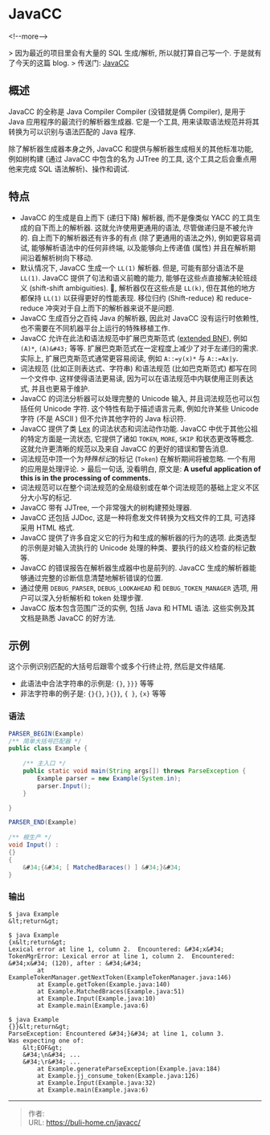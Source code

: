 # JavaCC


&lt;!--more--&gt;



&gt; 因为最近的项目里会有大量的 SQL 生成/解析, 所以就打算自己写一个. 于是就有了今天的这篇 blog. 
&gt; 传送门: [JavaCC](https://javacc.github.io/javacc/)

## 概述
JavaCC 的全称是 Java Compiler Compiler (没错就是俩 Compiler), 是用于 Java 应用程序的最流行的解析器生成器. 它是一个工具, 用来读取语法规范并将其转换为可以识别与语法匹配的 Java 程序. 

除了解析器生成器本身之外, JavaCC 和提供与解析器生成相关的其他标准功能, 例如树构建 (通过 JavaCC 中包含的名为 JJTree 的工具, 这个工具之后会重点用他来完成 SQL 语法解析)、操作和调试. 

## 特点
* JavaCC 的生成是自上而下 (递归下降) 解析器, 而不是像类似 YACC 的工具生成的自下而上的解析器. 这就允许使用更通用的语法, 尽管做递归是不被允许的. 自上而下的解析器还有许多的有点 (除了更通用的语法之外), 例如更容易调试, 能够解析语法中的任何非终端, 以及能够向上传递值 (属性) 并且在解析期间沿着解析树向下移动. 
* 默认情况下, JavaCC 生成一个 `LL(1)` 解析器. 但是, 可能有部分语法不是 `LL(1)`. JavaCC 提供了句法和语义前瞻的能力, 能够在这些点直接解决轮班歧义 (shift-shift ambiguities). 🌰, 解析器仅在这些点是 `LL(k)`, 但在其他的地方都保持 `LL(1)` 以获得更好的性能表现. 移位归约 (Shift-reduce) 和 reduce-reduce 冲突对于自上而下的解析器来说不是问题. 
* JavaCC 生成百分之百纯 Java 的解析器, 因此对 JavaCC 没有运行时依赖性, 也不需要在不同机器平台上运行的特殊移植工作. 
* JavaCC 允许在此法和语法规范中扩展巴克斯范式 ([extended BNF](https://en.wikipedia.org/wiki/Extended_Backus%E2%80%93Naur_form)), 例如 `(A)*`, `(A)&#43;` 等等. 扩展巴克斯范式在一定程度上减少了对于左递归的需求. 实际上, 扩展巴克斯范式通常更容易阅读, 例如 `A::=y(x)*` 与 `A::=Ax|y`. 
* 词法规范 (比如正则表达式、字符串) 和语法规范 (比如巴克斯范式) 都写在同一个文件中. 这样使得语法更易读, 因为可以在语法规范中内联使用正则表达式, 并且也更易于维护. 
* JavaCC 的词法分析器可以处理完整的 Unicode 输入, 并且词法规范也可以包括任何 Unicode 字符. 这个特性有助于描述语言元素, 例如允许某些 Unicode 字符 (不是 ASCII ) 但不允许其他字符的 Java 标识符. 
* JavaCC 提供了类 [Lex](https://en.wikipedia.org/wiki/Lex_(software)) 的词法状态和词法动作功能. JavaCC 中优于其他公祖的特定方面是一流状态, 它提供了诸如 `TOKEN`, `MORE`, `SKIP` 和状态更改等概念. 这就允许更清晰的规范以及来自 JavaCC 的更好的错误和警告消息. 
* 词法规范中顶一个为*特殊标记*的标记 (`Token`) 在解析期间将被忽略. 一个有用的应用是处理评论. 
	&gt; 最后一句话, 没看明白, 原文是: **A useful application of this is in the processing of comments.** 
* 词法规范可以在整个词法规范的全局级别或在单个词法规范的基础上定义不区分大小写的标记. 
* JavaCC 带有 JJTree, 一个非常强大的树构建预处理器. 
* JavaCC 还包括 JJDoc, 这是一种将愈发文件转换为文档文件的工具, 可选择采用 HTML 格式. 
* JavaCC 提供了许多自定义它的行为和生成的解析器的行为的选项. 此类选型的示例是对输入流执行的 Unicode 处理的种类、要执行的歧义检查的标记数等. 
* JavaCC 的错误报告在解析器生成器中也是前列的. JavaCC 生成的解析器能够通过完整的诊断信息清楚地解析错误的位置. 
* 通过使用 `DEBUG_PARSER`, `DEBUG_LOOKAHEAD` 和 `DEBUG_TOKEN_MANAGER` 选项, 用户可以深入分析解析和 token 处理步骤. 
* JavaCC 版本包含范围广泛的实例, 包括 Java 和 HTML 语法. 这些实例及其文档是熟悉 JavaCC 的好方法. 

## 示例
这个示例识别匹配的大括号后跟零个或多个行终止符, 然后是文件结尾. 

* 此语法中合法字符串的示例是: 
	`{}`, `}}}` 等等
* 非法字符串的例子是:
	`{}{}`, `}{}}`, `{ }`, `{x}` 等等
	
### 语法
```java
PARSER_BEGIN(Example)
/** 简单大括号匹配器 */
public class Example {
	
	/** 主入口 */
	public static void main(String args[]) throws ParseException {
		Example parser = new Example(System.in);
		parser.Input();
	}

}

PARSER_END(Example)
	
/** 根生产 */
void Input() : 
{}
{
	&#34;{&#34; [ MatchedBaraces() ] &#34;}&#34;
}
```

### 输出
```terminal
$ java Example
&lt;return&gt;
```

```terminal
$ java Example
{x&lt;return&gt;
Lexical error at line 1, column 2.  Encountered: &#34;x&#34;
TokenMgrError: Lexical error at line 1, column 2.  Encountered: &#34;x&#34; (120), after : &#34;&#34;
        at ExampleTokenManager.getNextToken(ExampleTokenManager.java:146)
        at Example.getToken(Example.java:140)
        at Example.MatchedBraces(Example.java:51)
        at Example.Input(Example.java:10)
        at Example.main(Example.java:6)
```

```terminal
$ java Example
{}}&lt;return&gt;
ParseException: Encountered &#34;}&#34; at line 1, column 3.
Was expecting one of:
    &lt;EOF&gt;
    &#34;\n&#34; ...
    &#34;\r&#34; ...
        at Example.generateParseException(Example.java:184)
        at Example.jj_consume_token(Example.java:126)
        at Example.Input(Example.java:32)
        at Example.main(Example.java:6)
```


---

> 作者:   
> URL: https://buli-home.cn/javacc/  


